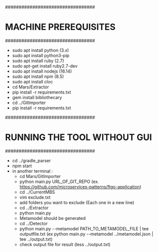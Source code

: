 #################################
# MACHINE PREREQUISITES         #
#################################

- sudo apt install python (3.x)
- sudo apt install python3-pip
- sudo apt install ruby (2.7)
- sudo apt-get install ruby2.7-dev
- sudo apt install nodejs (16.14)
- sudo apt install npm (8.5)
- sudo apt install cloc
- cd Mars/Extractor
- pip install -r requirements.txt
- gem install bibliothecary
- cd ../GitImporter
- pip install -r requirements.txt

#################################
# RUNNING THE TOOL WITHOUT GUI  #
#################################

- cd ../gradle_parser
- npm start
- in another terminal : 
    - cd Mars/GitImporter
    - python main.py URL_OF_GIT_REPO (ex. https://github.com/microservices-patterns/ftgo-application)
    - cd ../CurrentMBS
    - vim exclude.txt 
    - add folders you want to exclude (Each one in a new line)
    - cd ../Extractor
    - python main.py
    - Metamodel should be generated
    - cd ../Detector
    - python main.py --metamodel PATH_TO_METAMODEL_FILE | tee outputfile.txt 
        (ex python main.py --metamodel ../metamodel.json | tee ../output.txt)
    - check output file for result (less ../output.txt)

